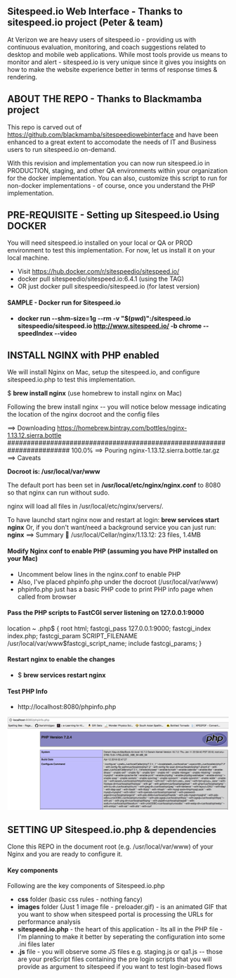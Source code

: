 ## Sitespeed.io Web Interface - Thanks to sitespeed.io project (Peter & team)

At Verizon we are heavy users of sitespeed.io - providing us with continuous evaluation, monitoring, and coach suggestions related to desktop and mobile web applications. While most tools provide us means to monitor and alert - sitespeed.io is very unique since it gives you insights on how to make the website experience better in terms of response times & rendering.

## ABOUT THE REPO - Thanks to Blackmamba project

This repo is carved out of https://github.com/blackmamba/sitespeediowebinterface and have been enhanced to a great extent to accomodate the needs of IT and Business users to run sitespeed.io on-demand.

With this revision and implementation you can now run sitespeed.io in PRODUCTION, staging, and other QA environments within your organization for the docker implementation. You can also, customize this script to run for non-docker implementations - of course, once you understand the PHP implementation.

## PRE-REQUISITE - Setting up Sitespeed.io Using DOCKER

You will need sitespeed.io installed on your local or QA or PROD environment to test this implementation. For now, let us install it on your local machine.

* Visit https://hub.docker.com/r/sitespeedio/sitespeed.io/
* docker pull sitespeedio/sitespeed.io:6.4.1 (using the TAG)
* OR just docker pull sitespeedio/sitespeed.io (for latest version)

#### SAMPLE - Docker run for Sitespeed.io

* **docker run --shm-size=1g --rm -v "$(pwd)":/sitespeed.io sitespeedio/sitespeed.io http://www.sitespeed.io/ -b chrome --speedIndex --video**

## INSTALL NGINX with PHP enabled

We will install Nginx on Mac, setup the sitespeed.io, and configure sitespeed.io.php to test this implementation.

$ **brew install nginx** (use homebrew to install nginx on Mac)

Following the brew install nginx -- you will notice below message indicating the location of the nginx docroot and the config files

==> Downloading https://homebrew.bintray.com/bottles/nginx-1.13.12.sierra.bottle
######################################################################## 100.0%
==> Pouring nginx-1.13.12.sierra.bottle.tar.gz
==> Caveats

**Docroot is: /usr/local/var/www**

The default port has been set in **/usr/local/etc/nginx/nginx.conf** to 8080 so that
nginx can run without sudo.

nginx will load all files in /usr/local/etc/nginx/servers/.

To have launchd start nginx now and restart at login:
  **brew services start nginx**
Or, if you don't want/need a background service you can just run:
  **nginx**
==> Summary
🍺  /usr/local/Cellar/nginx/1.13.12: 23 files, 1.4MB

#### Modify Nginx conf to enable PHP (assuming you have PHP installed on your Mac)

* Uncomment below lines in the nginx.conf to enable PHP
* Also, I've placed phpinfo.php under the docroot (/usr/local/var/www) 
* phpinfo.php just has a basic PHP code to print PHP info page when called from browser

#### Pass the PHP scripts to FastCGI server listening on 127.0.0.1:9000
  location ~ \.php$ {
  	root           html;
    fastcgi_pass   127.0.0.1:9000;
    fastcgi_index  index.php;
    fastcgi_param  SCRIPT_FILENAME  /usr/local/var/www$fastcgi_script_name;
    include        fastcgi_params;
  }

#### Restart nginx to enable the changes

* $ **brew services restart nginx**

#### Test PHP Info

* http://localhost:8080/phpinfo.php

![Php info](https://github.com/softwareklinic/Sitespeed.io-Web-Interface/blob/master/images/phpinfo-www-folder.png "Php info")

## SETTING UP Sitespeed.io.php & dependencies

Clone this REPO in the document root (e.g. /usr/local/var/www) of your Nginx and you are ready to configure it.

#### Key components

Following are the key components of Sitespeed.io.php

* **css** folder (basic css rules - nothing fancy)
* **images** folder (Just 1 image file - preloader.gif) - is an animated GIF that you want to show when sitespeed portal is processing the URLs for performance analysis
* **sitespeed.io.php** - the heart of this application - Its all in the PHP file - I'm planning to make it better by seperating the configuration into some .ini files later
* **.js** file - you will observe some JS files e.g. staging.js or qa1.js -- those are your preScript files containing the pre login scripts that you will provide as argument to sitespeed if you want to test login-based flows




